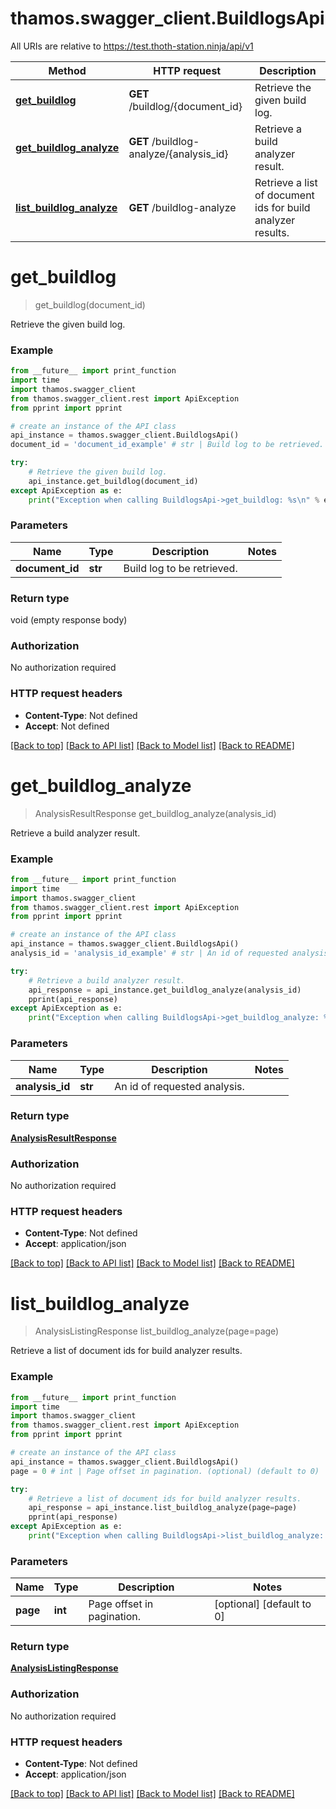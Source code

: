 # thamos.swagger_client.BuildlogsApi

All URIs are relative to https://test.thoth-station.ninja/api/v1

Method | HTTP request | Description
------------- | ------------- | -------------
[**get_buildlog**](BuildlogsApi.md#get_buildlog) | **GET** /buildlog/{document_id} | Retrieve the given build log.
[**get_buildlog_analyze**](BuildlogsApi.md#get_buildlog_analyze) | **GET** /buildlog-analyze/{analysis_id} | Retrieve a build analyzer result.
[**list_buildlog_analyze**](BuildlogsApi.md#list_buildlog_analyze) | **GET** /buildlog-analyze | Retrieve a list of document ids for build analyzer results.

# **get_buildlog**
> get_buildlog(document_id)

Retrieve the given build log.

### Example
```python
from __future__ import print_function
import time
import thamos.swagger_client
from thamos.swagger_client.rest import ApiException
from pprint import pprint

# create an instance of the API class
api_instance = thamos.swagger_client.BuildlogsApi()
document_id = 'document_id_example' # str | Build log to be retrieved.

try:
    # Retrieve the given build log.
    api_instance.get_buildlog(document_id)
except ApiException as e:
    print("Exception when calling BuildlogsApi->get_buildlog: %s\n" % e)
```

### Parameters

Name | Type | Description  | Notes
------------- | ------------- | ------------- | -------------
 **document_id** | **str**| Build log to be retrieved. | 

### Return type

void (empty response body)

### Authorization

No authorization required

### HTTP request headers

 - **Content-Type**: Not defined
 - **Accept**: Not defined

[[Back to top]](#) [[Back to API list]](../README.md#documentation-for-api-endpoints) [[Back to Model list]](../README.md#documentation-for-models) [[Back to README]](../README.md)

# **get_buildlog_analyze**
> AnalysisResultResponse get_buildlog_analyze(analysis_id)

Retrieve a build analyzer result.

### Example
```python
from __future__ import print_function
import time
import thamos.swagger_client
from thamos.swagger_client.rest import ApiException
from pprint import pprint

# create an instance of the API class
api_instance = thamos.swagger_client.BuildlogsApi()
analysis_id = 'analysis_id_example' # str | An id of requested analysis.

try:
    # Retrieve a build analyzer result.
    api_response = api_instance.get_buildlog_analyze(analysis_id)
    pprint(api_response)
except ApiException as e:
    print("Exception when calling BuildlogsApi->get_buildlog_analyze: %s\n" % e)
```

### Parameters

Name | Type | Description  | Notes
------------- | ------------- | ------------- | -------------
 **analysis_id** | **str**| An id of requested analysis. | 

### Return type

[**AnalysisResultResponse**](AnalysisResultResponse.md)

### Authorization

No authorization required

### HTTP request headers

 - **Content-Type**: Not defined
 - **Accept**: application/json

[[Back to top]](#) [[Back to API list]](../README.md#documentation-for-api-endpoints) [[Back to Model list]](../README.md#documentation-for-models) [[Back to README]](../README.md)

# **list_buildlog_analyze**
> AnalysisListingResponse list_buildlog_analyze(page=page)

Retrieve a list of document ids for build analyzer results.

### Example
```python
from __future__ import print_function
import time
import thamos.swagger_client
from thamos.swagger_client.rest import ApiException
from pprint import pprint

# create an instance of the API class
api_instance = thamos.swagger_client.BuildlogsApi()
page = 0 # int | Page offset in pagination. (optional) (default to 0)

try:
    # Retrieve a list of document ids for build analyzer results.
    api_response = api_instance.list_buildlog_analyze(page=page)
    pprint(api_response)
except ApiException as e:
    print("Exception when calling BuildlogsApi->list_buildlog_analyze: %s\n" % e)
```

### Parameters

Name | Type | Description  | Notes
------------- | ------------- | ------------- | -------------
 **page** | **int**| Page offset in pagination. | [optional] [default to 0]

### Return type

[**AnalysisListingResponse**](AnalysisListingResponse.md)

### Authorization

No authorization required

### HTTP request headers

 - **Content-Type**: Not defined
 - **Accept**: application/json

[[Back to top]](#) [[Back to API list]](../README.md#documentation-for-api-endpoints) [[Back to Model list]](../README.md#documentation-for-models) [[Back to README]](../README.md)

